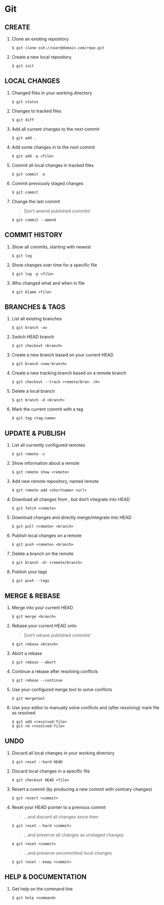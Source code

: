# Git

## CREATE
1. Clone an existing repository
    ```
    $ git clone ssh://user@domain.com/repo.git
    ```
2. Create a new local repository
    ```
    $ git init
    ```

## LOCAL CHANGES
1. Changed files in your working directory
    ```
    $ git status
    ```
2. Changes to tracked files
    ```
    $ git diff
    ```
3. Add all current changes to the next commit
    ```
    $ git add .
    ```
4. Add some changes in <file> to the next commit
    ```
    $ git add -p <file>
    ```
5. Commit all local changes in tracked files
    ```
    $ git commit -a
    ```
6. Commit previously staged changes
    ```
    $ git commit
    ```
7. Change the last commit
    > Don‘t amend published commits!
    ```
    $ git commit --amend
    ```

## COMMIT HISTORY
1. Show all commits, starting with newest
    ```
    $ git log
    ```
2. Show changes over time for a specific file
    ```
    $ git log -p <file>
    ```
3. Who changed what and when in file
    ```
    $ git blame <file>
    ```

## BRANCHES & TAGS
1. List all existing branches
    ```
    $ git branch -av
    ```
2. Switch HEAD branch
    ```
    $ git checkout <branch>
    ```
3. Create a new branch based on your current HEAD
    ```
    $ git branch <new-branch>
    ```
4. Create a new tracking branch based on a remote branch
    ```
    $ git checkout --track <remote/bran- ch>
    ```
5. Delete a local branch
    ```
    $ git branch -d <branch>
    ```
6. Mark the current commit with a tag
    ```
    $ git tag <tag-name>
    ```


## UPDATE & PUBLISH
1. List all currently configured remotes
    ```
    $ git remote -v
    ```
2. Show information about a remote
    ```
    $ git remote show <remote>
    ```
3. Add new remote repository, named remote
    ```
    $ git remote add <shortname> <url>
    ```
4. Download all changes from <remote>, but don‘t integrate into HEAD
    ```
    $ git fetch <remote>
    ```
5. Download changes and directly merge/integrate into HEAD
    ```
    $ git pull <remote> <branch>
    ```
6. Publish local changes on a remote
    ```
    $ git push <remote> <branch>
    ```
7. Delete a branch on the remote
    ```
    $ git branch -dr <remote/branch>
    ```
8. Publish your tags
    ```
    $ git push --tags
    ```

## MERGE & REBASE
1. Merge <branch> into your current HEAD
    ```
    $ git merge <branch>
    ```
2. Rebase your current HEAD onto <branch>
    > Don‘t rebase published commits!
    ```
    $ git rebase <branch>
    ```
3. Abort a rebase
    ```
    $ git rebase --abort
    ```
4. Continue a rebase after resolving conflicts
    ```
    $ git rebase --continue
    ```
5. Use your configured merge tool to solve conflicts
    ```
    $ git mergetool
    ```
6. Use your editor to manually solve conflicts and (after resolving) mark file as resolved
    ```
    $ git add <resolved-file>
    $ git rm <resolved-file>
    ```

## UNDO
1. Discard all local changes in your working directory
    ```
    $ git reset --hard HEAD
    ```
2. Discard local changes in a specific file
    ```
    $ git checkout HEAD <file>
    ```
3. Revert a commit (by producing a new commit with contrary changes)
    ```
    $ git revert <commit>
    ```
4. Reset your HEAD pointer to a previous commit
   > ...and discard all changes since then
    ```
    $ git reset --hard <commit>
    ```
    > ...and preserve all changes as unstaged changes
    ```
    $ git reset <commit>
    ```
    > ...and preserve uncommitted local changes
    ```
    $ git reset --keep <commit>
    ```

## HELP & DOCUMENTATION
1. Get help on the command line
    ```
    $ git help <command>
    ```